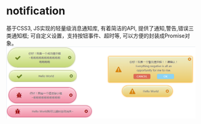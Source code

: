 # notification
基于CSS3, JS实现的轻量级消息通知库, 有着简洁的API, 提供了通知,警告,错误三类通知框;
可自定义设置，支持按钮事件、超时等, 可以方便的封装成Promise对象。
![image](https://github.com/ailinjia/notification/raw/master/example.png)
